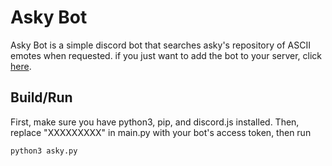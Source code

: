 # Asky Bot

Asky Bot is a simple discord bot that searches asky's repository of ASCII emotes when requested. if you just want to add the bot to your server, click [here](https://discordapp.com/api/oauth2/authorize?client_id=595365842875842600&permissions=67584&redirect_uri=https%3A%2F%2Fdiscord.gg&scope=bot).

## Build/Run
First, make sure you have python3, pip, and discord.js installed. Then, replace "XXXXXXXXX" in main.py with your bot's access token, then run 
```
python3 asky.py
```
